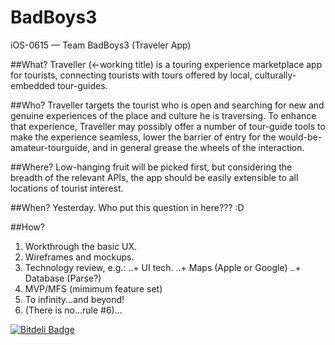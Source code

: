 # BadBoys3
iOS-0615 — Team BadBoys3 (Traveler App)

##What?
Traveller (←working title) is a touring experience marketplace app for tourists, connecting tourists with tours offered by local, culturally-embedded tour-guides.

##Who?
Traveller targets the tourist who is open and searching for new and genuine experiences of the place and culture he is traversing. To enhance that experience, Traveller may possibly offer a number of tour-guide tools to make the experience seamless, lower the barrier of entry for the would-be-amateur-tourguide, and in general grease the wheels of the interaction.

##Where?
Low-hanging fruit will be picked first, but considering the breadth of the relevant APIs, the app should be easily extensible to all locations of tourist interest.

##When?
Yesterday. Who put this question in here??? :D

##How?
1. Workthrough the basic UX.
2. Wireframes and mockups.
3. Technology review, e.g.:
..+ UI tech.
..+ Maps (Apple or Google)
..+ Database (Parse?)
4. MVP/MFS (mimimum feature set)
5. To infinity...and beyond!
6. (There is no...rule \#6)...

[![Bitdeli Badge](https://d2weczhvl823v0.cloudfront.net/AmitaiB/badboys3-public/trend.png)](https://bitdeli.com/free "Bitdeli Badge")

